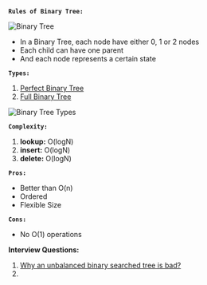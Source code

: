 **`Rules of Binary Tree:`**

![Binary Tree](https://cdn.programiz.com/sites/tutorial2program/files/perfect-binary-tree_0.png)
- In a Binary Tree, each node have either 0, 1 or 2 nodes
- Each child can have one parent
- And each node represents a certain state

**`Types:`**
1. [Perfect Binary Tree](https://www.programiz.com/dsa/perfect-binary-tree)
2. [Full Binary Tree](https://www.programiz.com/dsa/full-binary-tree)

![Binary Tree Types](https://miro.medium.com/max/1200/1*CMGFtehu01ZEBgzHG71sMg.png)

**`Complexity:`**
1. **lookup:** O(logN)
2. **insert:** O(logN)
3. **delete:** O(logN)

**`Pros:`**
- Better than O(n)
- Ordered
- Flexible Size

**`Cons:`**
- No O(1) operations

**Interview Questions:**
1. [Why an unbalanced binary searched tree is bad?](https://stackoverflow.com/questions/28772080/why-is-add-in-unbalanced-binary-search-tree-on)
2. 
